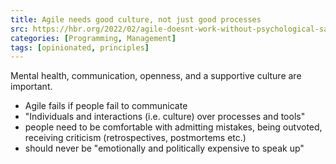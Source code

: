 ```yaml
---
title: Agile needs good culture, not just good processes
src: https://hbr.org/2022/02/agile-doesnt-work-without-psychological-safety
categories: [Programming, Management]
tags: [opinionated, principles]
---
```


Mental health, communication, openness, and a supportive culture are important.

- Agile fails if people fail to communicate
- "Individuals and interactions (i.e. culture) over processes and tools"
- people need to be comfortable with admitting mistakes, being outvoted, receiving criticism (retrospectives, postmortems etc.)
- should never be "emotionally and politically expensive to speak up"
